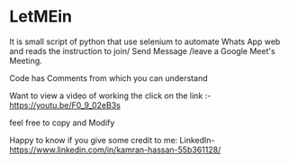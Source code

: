 # LetMEin
It is small script of python that use selenium to automate Whats App web and reads the instruction to join/ Send Message /leave a Google Meet's Meeting. 

Code has Comments from which you can understand 

Want to view a video of working the click on the link :-  https://youtu.be/F0_9_02eB3s

feel free to copy and Modify 


Happy to know if you give some credit to me:
LinkedIn- https://www.linkedin.com/in/kamran-hassan-55b361128/

